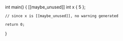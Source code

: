 int main()
{
    [[maybe_unused]] int x { 5 };

    // since x is [[maybe_unused]], no warning generated

    return 0;
}
